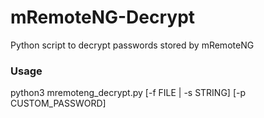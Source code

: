# mRemoteNG-Decrypt

Python script to decrypt passwords stored by mRemoteNG

### Usage

python3 mremoteng_decrypt.py \[-f FILE | -s STRING] \[-p CUSTOM_PASSWORD]
